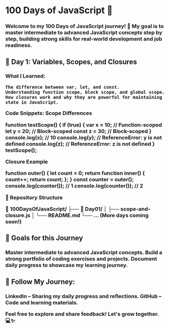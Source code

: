 <h1>100 Days of JavaScript 🚀 </h1>

<h3>Welcome to my 100 Days of JavaScript journey! 🎯 My goal is to master intermediate to advanced JavaScript concepts step by step, building strong skills for real-world development and job readiness.<h3>
<h2>📅 Day 1: Variables, Scopes, and Closures</h2>
<h3>What I Learned:

    The difference between var, let, and const.
    Understanding function scope, block scope, and global scope.
    How closures work and why they are powerful for maintaining state in JavaScript.

Code Snippets:
Scope Differences

function testScope() {
  if (true) {
    var x = 10; // Function-scoped
    let y = 20; // Block-scoped
    const z = 30; // Block-scoped
  }
  console.log(x); // 10
  console.log(y); // ReferenceError: y is not defined
  console.log(z); // ReferenceError: z is not defined
}
testScope();

Closure Example

function outer() {
  let count = 0;
  return function inner() {
    count++;
    return count;
  };
}
const counter = outer();
console.log(counter()); // 1
console.log(counter()); // 2

📂 Repository Structure

📁 100DaysOfJavaScript/
├── 📂 Day01/
│   ├── scope-and-closure.js
│   └── README.md
└── ... (More days coming soon!) </h3>

<h2>🎯 Goals for this Journey </h2>

<h3>    Master intermediate to advanced JavaScript concepts.
    Build a strong portfolio of coding exercises and projects.
    Document daily progress to showcase my learning journey. </h3>

<h2>📝 Follow My Journey:</h2>

   <h3> LinkedIn – Sharing my daily progress and reflections.
    GitHub – Code and learning materials.

Feel free to explore and share feedback! Let's grow together. 💻✨ </h3>
